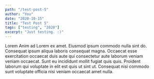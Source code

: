 ```yaml
---
path: "/test-post-5"
author: "You"
date: "2020-10-15"
title: "Test Post 5"
tags: ["testing", "2020"]
excerpt: "Just testing. :)"
---
```


Lorem Anim ad Lorem ex amet. Eiusmod ipsum commodo nulla sint do. Consequat ipsum aliqua laboris consequat magna. Occaecat esse exercitation occaecat duis aute qui consectetur aute laborum veniam veniam occaecat. Sunt eu incididunt mollit fugiat quis quis. Proident laborum qui voluptate in elit est quis ut sint ut. Consequat nisi commodo sunt voluptate officia nisi veniam occaecat amet nulla.
